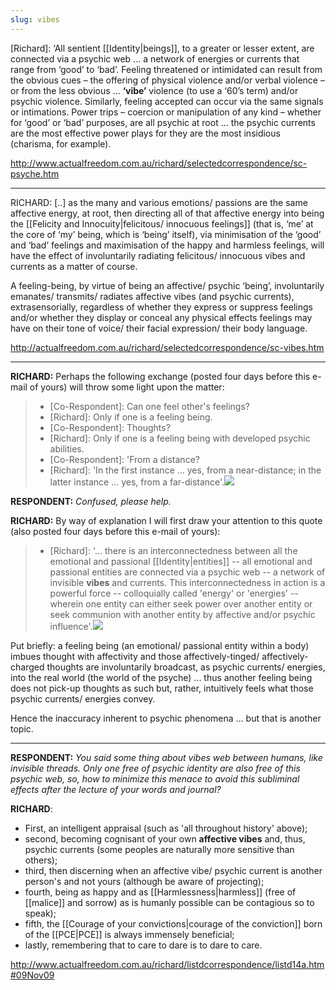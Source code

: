 ```yaml
---
slug: vibes
---
```


[Richard]: ‘All sentient [[Identity|beings]], to a greater or lesser extent, are connected via a psychic web ... a network of energies or currents that range from ‘good’ to ‘bad’. Feeling threatened or intimidated can result from the obvious cues – the offering of physical violence and/or verbal violence – or from the less obvious ... **‘vibe’** violence (to use a ‘60’s term) and/or psychic violence. Similarly, feeling accepted can occur via the same signals or intimations. Power trips – coercion or manipulation of any kind – whether for ‘good’ or ‘bad’ purposes, are all psychic at root ... the psychic currents are the most effective power plays for they are the most insidious (charisma, for example).

http://www.actualfreedom.com.au/richard/selectedcorrespondence/sc-psyche.htm

---

RICHARD: [..] as the many and various emotions/ passions are the same affective energy, at root, then directing all of that affective energy into being the [[Felicity and Innocuity|felicitous/ innocuous feelings]] (that is, ‘me’ at the core of ‘my’ being, which is ‘being’ itself), via minimisation of the ‘good’ and ‘bad’ feelings and maximisation of the happy and harmless feelings, will have the effect of involuntarily radiating felicitous/ innocuous vibes and currents as a matter of course.

A feeling-being, by virtue of being an affective/ psychic ‘being’, involuntarily emanates/ transmits/ radiates affective vibes (and psychic currents), extrasensorially, regardless of whether they express or suppress feelings and/or whether they display or conceal any physical effects feelings may have on their tone of voice/ their facial expression/ their body language.

http://actualfreedom.com.au/richard/selectedcorrespondence/sc-vibes.htm

---

**RICHARD:** Perhaps the following exchange (posted four days before this e-mail of yours) will throw some light upon the matter:

> - [Co-Respondent]: Can one feel other's feelings?
> - [Richard]: Only if one is a feeling being.
> - [Co-Respondent]\: Thoughts?
> - [Richard]: Only if one is a feeling being with developed psychic abilities.
> - [Co-Respondent]: 'From a distance?
> - [Richard]: 'In the first instance ... yes, from a near-distance; in the latter instance ... yes, from a far-distance'.[![](http://www.actualfreedom.com.au/richard/images/footnote-link.jpg)](http://www.actualfreedom.com.au/richard/listafcorrespondence/listaf115.htm#10Jun06)

**RESPONDENT:** *Confused, please help.*

**RICHARD:** By way of explanation I will first draw your attention to this quote (also posted four days before this e-mail of yours):

> - [Richard]: '... there is an interconnectedness between all the emotional and passional [[Identity|entities]] -- all emotional and passional entities are connected via a psychic web -- a network of invisible **vibes** and currents. This interconnectedness in action is a powerful force -- colloquially called 'energy' or 'energies' -- wherein one entity can either seek power over another entity or seek communion with another entity by affective and/or psychic influence'.[![](http://www.actualfreedom.com.au/richard/images/footnote-link.jpg)](http://www.actualfreedom.com.au/richard/listafcorrespondence/listaf27b.htm#vibes)

Put briefly: a feeling being (an emotional/ passional entity within a body) imbues thought with affectivity and those affectively-tinged/ affectively-charged thoughts are involuntarily broadcast, as psychic currents/ energies, into the real world (the world of the psyche) ... thus another feeling being does not pick-up thoughts as such but, rather, intuitively feels what those psychic currents/ energies convey.

Hence the inaccuracy inherent to psychic phenomena ... but that is another topic.

---

**RESPONDENT:** *You said some thing about vibes web between humans, like invisible threads. Only one free of psychic identity are also free of this psychic web, so, how to minimize this menace to avoid this subliminal effects after the lecture of your words and journal?*

**RICHARD**: 
- First, an intelligent appraisal (such as 'all throughout history' above); 
- second, becoming cognisant of your own **affective vibes** and, thus, psychic currents (some peoples are naturally more sensitive than others); 
- third, then discerning when an affective vibe/ psychic current is another person's and not yours (although be aware of projecting); 
- fourth, being as happy and as [[Harmlessness|harmless]] (free of [[malice]] and sorrow) as is humanly possible can be contagious so to speak); 
- fifth, the [[Courage of your convictions|courage of the conviction]] born of the [[PCE|PCE]] is always immensely beneficial; 
- lastly, remembering that to care to dare is to dare to care.

http://www.actualfreedom.com.au/richard/listdcorrespondence/listd14a.htm#09Nov09
